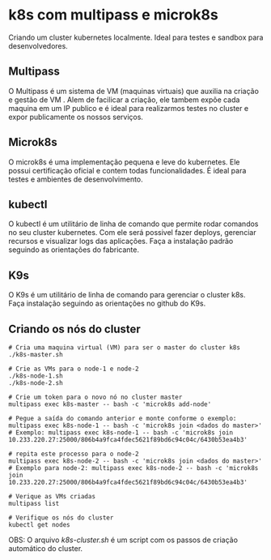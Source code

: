 # k8s com multipass e microk8s
Criando um cluster kubernetes localmente. Ideal para testes e sandbox para desenvolvedores.

## Multipass
O Multipass é um sistema de VM (maquinas virtuais) que auxilia na criação e gestão de VM . Alem de facilicar a criação, ele tambem expõe cada maquina em um IP publico e é ideal para realizarmos testes no cluster e expor publicamente os nossos serviços.

## Microk8s
O microk8s é uma implementação pequena e leve do kubernetes. Ele possui certificação oficial e contem todas funcionalidades. É ideal para testes e ambientes de desenvolvimento.

## kubectl
O kubectl é um utilitário de linha de comando que permite rodar comandos no seu cluster kubernetes. Com ele será possivel fazer deploys, gerenciar recursos e visualizar logs das aplicações. Faça a instalação padrão seguindo as orientações do fabricante.

## K9s
O K9s é um utilitário de linha de comando para gerenciar o cluster k8s. Faça instalação seguindo as orientações no github do K9s.

## Criando os nós do cluster
```
# Cria uma maquina virtual (VM) para ser o master do cluster k8s
./k8s-master.sh

# Crie as VMs para o node-1 e node-2
./k8s-node-1.sh
./k8s-node-2.sh

# Crie um token para o novo nó no cluster master
multipass exec k8s-master -- bash -c 'microk8s add-node'

# Pegue a saída do comando anterior e monte conforme o exemplo:
multipass exec k8s-node-1 -- bash -c 'microk8s join <dados do master>'
# Exemplo: multipass exec k8s-node-1 -- bash -c 'microk8s join 10.233.220.27:25000/806b4a9fca4fdec5621f89bd6c94c04c/6430b53ea4b3'

# repita este processo para o node-2
multipass exec k8s-node-2 -- bash -c 'microk8s join <dados do master>'
# Exemplo para node-2: multipass exec k8s-node-2 -- bash -c 'microk8s join 10.233.220.27:25000/806b4a9fca4fdec5621f89bd6c94c04c/6430b53ea4b3'

# Verique as VMs criadas
multipass list

# Verifique os nós do cluster
kubectl get nodes
```

OBS: O arquivo *k8s-cluster.sh* é um script com os passos de criação automático do cluster.